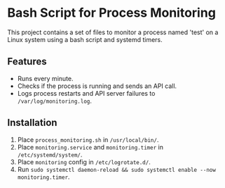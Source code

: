 # Bash Script for Process Monitoring

This project contains a set of files to monitor a process named 'test' on a Linux system using a bash script and systemd timers.

## Features

- Runs every minute.
- Checks if the process is running and sends an API call.
- Logs process restarts and API server failures to `/var/log/monitoring.log`.

## Installation

1. Place `process_monitoring.sh` in `/usr/local/bin/`.
2. Place `monitoring.service` and `monitoring.timer` in `/etc/systemd/system/`.
3. Place `monitoring` config in `/etc/logrotate.d/`.
4. Run `sudo systemctl daemon-reload && sudo systemctl enable --now monitoring.timer`.
